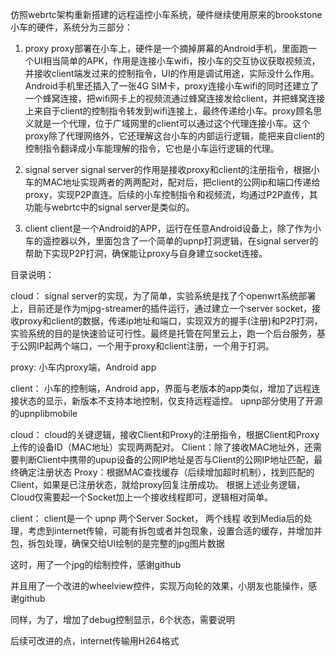 
仿照webrtc架构重新搭建的远程遥控小车系统，硬件继续使用原来的brookstone小车的硬件，系统分为三部分：

1. proxy
proxy部署在小车上，硬件是一个摘掉屏幕的Android手机，里面跑一个UI相当简单的APK，作用是连接小车wifi，按小车的交互协议获取视频流，并接收client端发过来的控制指令，UI的作用是调试用途，实际没什么作用。Android手机里还插入了一张4G SIM卡，proxy连接小车wifi的同时还建立了一个蜂窝连接，把wifi网卡上的视频流通过蜂窝连接发给client，并把蜂窝连接上来自于client的控制指令转发到wifi连接上，最终传递给小车。proxy顾名思义就是一个代理，位于广域网里的client可以通过这个代理连接小车。这个proxy除了代理网络外，它还理解这台小车的内部运行逻辑，能把来自client的控制指令翻译成小车能理解的指令，它也是小车运行逻辑的代理。


2. signal server
signal server的作用是接收proxy和client的注册指令，根据小车的MAC地址实现两者的两两配对，配对后，把client的公网ip和端口传递给proxy，实现P2P直连。后续的小车控制指令和视频流，均通过P2P直传，其功能与webrtc中的signal server是类似的。


3. client
client是一个Android的APP，运行在任意Android设备上，除了作为小车的遥控器以外，里面包含了一个简单的upnp打洞逻辑，在signal server的帮助下实现P2P打洞，确保能让proxy与自身建立socket连接。
    
    

目录说明：

cloud：
signal server的实现，为了简单，实验系统是找了个openwrt系统部署上，目前还是作为mjpg-streamer的插件运行，通过建立一个server socket，接收proxy和client的数据，传递ip地址和端口，实现双方的握手(注册)和P2P打洞，实验系统的目的是快速验证可行性。最终是托管在阿里云上，跑一个后台服务，基于公网IP起两个端口，一个用于proxy和client注册，一个用于打洞。

proxy:
小车内proxy端，Android app

client：
小车的控制端，Android app，界面与老版本的app类似，增加了远程连接状态的显示，新版本不支持本地控制，仅支持远程遥控。
upnp部分使用了开源的upnplibmobile


cloud：
cloud的关键逻辑，接收Client和Proxy的注册指令，根据Client和Proxy上传的设备ID（MAC地址）实现两两配对。
Client：除了接收MAC地址外，还需要判断Client中携带的upup设备的公网IP地址是否与Client的公网IP地址匹配，最终确定注册状态
Proxy：根据MAC查找缓存（后续增加超时机制），找到匹配的Client，如果是已注册状态，就给proxy回复注册成功。
根据上述业务逻辑，Cloud仅需要起一个Socket加上一个接收线程即可，逻辑相对简单。


client：
client是一个
upnp
两个Server Socket，
两个线程
收到Media后的处理，考虑到internet传输，可能有拆包或者并包现象，设置合适的缓存，并增加并包，拆包处理，确保交给UI绘制的是完整的jpg图片数据

这时，用了一个jpg的绘制控件，感谢github

并且用了一个改进的wheelview控件，实现万向轮的效果，小朋友也能操作，感谢github

同样，为了，增加了debug控制显示，6个状态，需要说明

后续可改进的点，internet传输用H264格式
